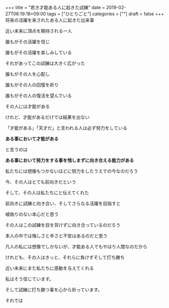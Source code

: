 +++
title = "若き才能ある人に起きた試練"
date = 2019-02-27T06:19:18+09:00
tags = ["ひとりごと"]
categories = [""]
draft = false
+++
将来の活躍を来されたある人に起きた出来事

近い未来に頂点を期待される一人

誰もがその活躍を信じ

誰もがその活躍を楽しみしている

それがあってこの試練は大きく広がった

誰もがその人を心配し

誰もがその人の回復を祈り

誰もがその人の復活を望んでいる

その人には才能がある

けれど、才能があるだけでは結果を出ない

「才能がある」「天才だ」と言われる人は必ず努力をしている

__ある事において才能がある__

と言うのは

__ある事において努力をする事を惜しまずに向き合える能力がある__



私たちには想像もつかないほどに努力をしたうえでの今なのだろう

今、その人はとても前向きだという

そして、その人は私たちにと伝えてくれた

前向きに試練と向き合い、そしてさらなる活躍を目指すと

嘘偽りのない本心だと思う

その人はこの試練を目を背けずに向き合っているのだろう

本人の中では悔しさと辛さと不安はあるのだと思う

凡人の私には想像でしかないが、才能ある人でもやはり人間なのだから

けれども、その人はきっと、それらに負けずそして打ち勝ち

近い未来にまた私たちに感動を与えてくれる

私はそう信じています。

そして試練に打ち勝つ事を心から祈っています。


それでは
